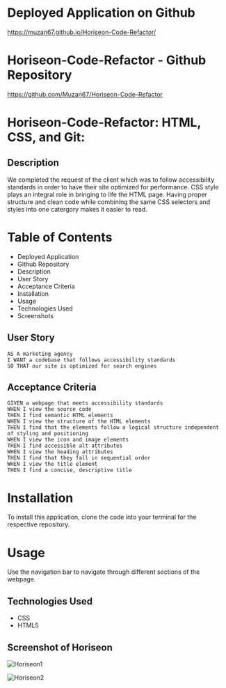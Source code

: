 # Deployed Application on Github

https://muzan67.github.io/Horiseon-Code-Refactor/

# Horiseon-Code-Refactor - Github Repository

https://github.com/Muzan67/Horiseon-Code-Refactor

# Horiseon-Code-Refactor: HTML, CSS, and Git:

## Description

We completed the request of the client which was to follow accessibility standards in order to have their site optimized for performance.
CSS style plays an integral role in bringing to life the HTML page. Having proper structure and clean code while combining the same
CSS selectors and styles into one catergory makes it easier to read.

# Table of Contents

- Deployed Application
- Github Repository
- Description
- User Story
- Acceptance Criteria
- Installation
- Usage
- Technologies Used
- Screenshots

## User Story

```
AS A marketing agency
I WANT a codebase that follows accessibility standards
SO THAT our site is optimized for search engines
```

## Acceptance Criteria

```
GIVEN a webpage that meets accessibility standards
WHEN I view the source code
THEN I find semantic HTML elements
WHEN I view the structure of the HTML elements
THEN I find that the elements follow a logical structure independent of styling and positioning
WHEN I view the icon and image elements
THEN I find accessible alt attributes
WHEN I view the heading attributes
THEN I find that they fall in sequential order
WHEN I view the title element
THEN I find a concise, descriptive title
```

# Installation

To install this application, clone the code into your terminal for the respective repository.

# Usage

Use the navigation bar to navigate through different sections of the webpage.

## Technologies Used

- CSS
- HTML5

## Screenshot of Horiseon

![Horiseon1](https://user-images.githubusercontent.com/102841726/181964875-1fac426c-3096-4f1d-b10a-11b08c6cde2e.png)

![Horiseon2](https://user-images.githubusercontent.com/102841726/181965785-14c9b75a-4fce-4eb9-af35-52ef193b0d09.png)
